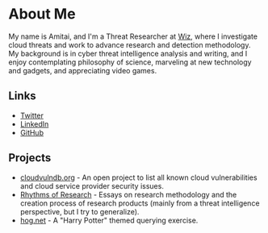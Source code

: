 # About Me
My name is Amitai, and I'm a Threat Researcher at [Wiz](https://www.wiz.io/), where I investigate cloud threats and work to advance research and detection methodology.
My background is in cyber threat intelligence analysis and writing, and I enjoy contemplating philosophy of science, marveling at new technology and gadgets, and appreciating video games.
## Links
* [Twitter](https://twitter.com/AmitaiCo)
* [LinkedIn](https://www.linkedin.com/in/amitaico/)
* [GitHub](https://github.com/korniko98)
## Projects
* [cloudvulndb.org](https://www.cloudvulndb.org/) - An open project to list all known cloud vulnerabilities and cloud service provider security issues.
* [Rhythms of Research](https://amitaico.substack.com/) - Essays on research methodology and the creation process of research products (mainly from a threat intelligence perspective, but I try to generalize).
* [hog.net](https://korniko98.github.io/hog.net/) - A "Harry Potter" themed querying exercise.